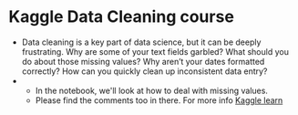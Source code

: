 # Kaggle Data Cleaning course
- Data cleaning is a key part of data science, but it can be deeply frustrating. Why are some of your text fields garbled? What should you do about those missing values? Why aren’t your dates formatted correctly? How can you quickly clean up inconsistent data entry?
- - In the notebook, we'll look at how to deal with missing values.
  - Please find the comments too in there. For more info [Kaggle learn](https://www.kaggle.com/learn/data-cleaning)
